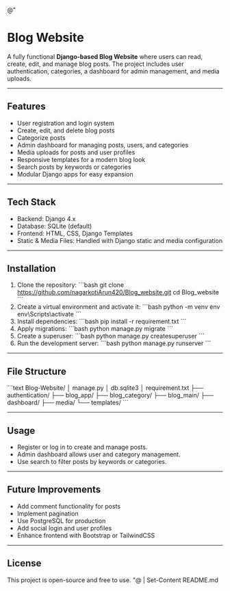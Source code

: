 @"
# Blog Website

A fully functional **Django-based Blog Website** where users can read, create, edit, and manage blog posts. The project includes user authentication, categories, a dashboard for admin management, and media uploads.

---

## Features

- User registration and login system
- Create, edit, and delete blog posts
- Categorize posts
- Admin dashboard for managing posts, users, and categories
- Media uploads for posts and user profiles
- Responsive templates for a modern blog look
- Search posts by keywords or categories
- Modular Django apps for easy expansion

---

## Tech Stack

- Backend: Django 4.x
- Database: SQLite (default)
- Frontend: HTML, CSS, Django Templates
- Static & Media Files: Handled with Django static and media configuration

---

## Installation

1. Clone the repository:
\`\`\`bash
git clone https://github.com/nagarkotiArun420/Blog_website.git
cd Blog_website
\`\`\`
2. Create a virtual environment and activate it:
\`\`\`bash
python -m venv env
env\Scripts\activate
\`\`\`
3. Install dependencies:
\`\`\`bash
pip install -r requirement.txt
\`\`\`
4. Apply migrations:
\`\`\`bash
python manage.py migrate
\`\`\`
5. Create a superuser:
\`\`\`bash
python manage.py createsuperuser
\`\`\`
6. Run the development server:
\`\`\`bash
python manage.py runserver
\`\`\`

---

## File Structure

\`\`\`text
Blog-Website/
│   manage.py
│   db.sqlite3
│   requirement.txt
├── authentication/
├── blog_app/
├── blog_category/
├── blog_main/
├── dashboard/
├── media/
└── templates/
\`\`\`

---

## Usage

- Register or log in to create and manage posts.  
- Admin dashboard allows user and category management.  
- Use search to filter posts by keywords or categories.  

---

## Future Improvements

- Add comment functionality for posts  
- Implement pagination  
- Use PostgreSQL for production  
- Add social login and user profiles  
- Enhance frontend with Bootstrap or TailwindCSS  

---

## License

This project is open-source and free to use.
"@ | Set-Content README.md
